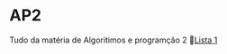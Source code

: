 # AP2
 Tudo da matéria de Algoritimos e programção 2
🔵[Lista 1](https://github.com/FelipeFonazo/AP2/tree/main/LISTA%201)
